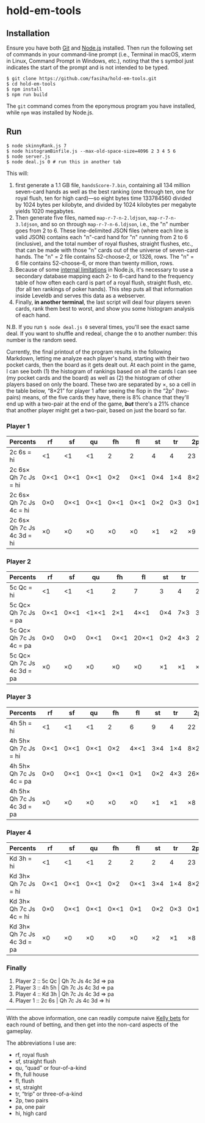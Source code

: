 # hold-em-tools

## Installation
Ensure you have both [Git](https://git-scm.com/) and [Node.js](https://nodejs.org/) installed. Then run the following set of commands in your command-line prompt  (i.e., Terminal in macOS, xterm in Linux, Command Prompt in Windows, etc.), noting that the `$` symbol just indicates the start of the prompt and is not intended to be typed.
```
$ git clone https://github.com/fasiha/hold-em-tools.git
$ cd hold-em-tools
$ npm install
$ npm run build
```
The `git` command comes from the eponymous program you have installed, while `npm` was installed by Node.js.

## Run
```
$ node skinnyRank.js 7
$ node histogramBinfile.js --max-old-space-size=4096 2 3 4 5 6
$ node server.js
$ node deal.js 0 # run this in another tab
```
This will:
1. first generate a 1.1 GB file, `handsScore-7.bin`, containing all 134 million seven-card hands as well as the best ranking (one through ten, one for royal flush, ten for high card)—so eight bytes time 133784560 divided by 1024 bytes per kilobyte, and divided by 1024 kilobytes per megabyte yields 1020 megabytes.
2. Then generate five files, named `map-r-7-n-2.ldjson`, `map-r-7-n-3.ldjson`, and so on through `map-r-7-n-6.ldjson`, i.e., the "n" number goes from 2 to 6. These line-delimited JSON files (where each line is valid JSON) contains each "n"-card hand for "n" running from 2 to 6 (inclusive), and the total number of royal flushes, straight flushes, etc., that can be made with those "n" cards out of the universe of seven-card hands. The "n" = 2 file contains 52-choose-2, or 1326, rows. The "n" = 6 file contains 52-choose-6, or more than twenty million, rows.
1. Because of some [internal limitations](https://stackoverflow.com/q/54452896/500207) in Node.js, it's necessary to use a secondary database mapping each 2- to 6-card hand to the frequency table of how often each card is part of a royal flush, straight flush, etc. (for all ten rankings of poker hands). This step puts all that information inside Leveldb and serves this data as a webserver.
1. Finally, **in another terminal**, the last script will deal four players seven cards, rank them best to worst, and show you some histogram analysis of each hand.

N.B. If you run `$ node deal.js 0` several times, you'll see the exact same deal. If you want to shuffle and redeal, change the `0` to another number: this number is the random seed.

Currently, the final printout of the program results in the following Markdown, letting me analyze each player's hand, starting with their two pocket cards, then the board as it gets dealt out. At each point in the game, I can see both (1) the histogram of rankings based on all the cards I can see (my pocket cards and the board) as well as (2) the histogram of other players based on only the board. These two are separated by ×, so a cell in the table below, “8×21” for player 1 after seeing the flop in the “2p” (two-pairs) means, of the five cards they have, there is 8% chance that they'll end up with a two-pair at the end of the game, ***but*** there's a 21% chance that another player might get a two-pair, based on just the board so far.

### Player 1
| Percents                    |   rf |   sf |   qu |   fh |   fl |  st |  tr |   2p |    pa |    hi |
| --------------------------- | ---- | ---- | ---- | ---- | ---- | --- | --- | ---- | ----- | ----- |
|  2c 6s = hi                 |   <1 |   <1 |   <1 |    2 |    2 |   4 |   4 |   23 |    45 |    19 |
|  2c 6s× Qh 7c Js = hi       | 0×<1 | 0×<1 | 0×<1 |  0×2 | 0×<1 | 0×4 | 1×4 | 8×21 | 49×47 | 41×21 |
|  2c 6s× Qh 7c Js 4c = hi    |  0×0 | 0×<1 | 0×<1 | 0×<1 | 0×<1 | 0×2 | 0×3 | 0×17 | 39×50 | 61×27 |
|  2c 6s× Qh 7c Js 4c 3d = hi |   ×0 |   ×0 |   ×0 |   ×0 |   ×0 |  ×1 |  ×2 |   ×9 |   ×50 |   ×38 |

### Player 2
| Percents                    |   rf |   sf |    qu |   fh |    fl |  st |  tr |    2p |    pa |   hi |
| --------------------------- | ---- | ---- | ----- | ---- | ----- | --- | --- | ----- | ----- | ---- |
|  5c Qc = hi                 |   <1 |   <1 |    <1 |    2 |     7 |   3 |   4 |    22 |    43 |   18 |
|  5c Qc× Qh 7c Js = pa       | 0×<1 | 0×<1 | <1×<1 |  2×1 |  4×<1 | 0×4 | 7×3 | 37×19 | 50×48 | 0×24 |
|  5c Qc× Qh 7c Js 4c = pa    |  0×0 |  0×0 |  0×<1 | 0×<1 | 20×<1 | 0×2 | 4×3 | 24×15 | 52×50 | 0×30 |
|  5c Qc× Qh 7c Js 4c 3d = pa |   ×0 |   ×0 |    ×0 |   ×0 |    ×0 |  ×1 |  ×1 |    ×8 |   ×48 |  ×41 |

### Player 3
| Percents                    |   rf |   sf |   qu |   fh |   fl |  st |  tr |    2p |    pa |    hi |
| --------------------------- | ---- | ---- | ---- | ---- | ---- | --- | --- | ----- | ----- | ----- |
|  4h 5h = hi                 |   <1 |   <1 |   <1 |    2 |    6 |   9 |   4 |    22 |    41 |    16 |
|  4h 5h× Qh 7c Js = hi       | 0×<1 | 0×<1 | 0×<1 |  0×2 | 4×<1 | 3×4 | 1×4 |  8×21 | 47×47 | 36×21 |
|  4h 5h× Qh 7c Js 4c = pa    |  0×0 | 0×<1 | 0×<1 | 0×<1 |  0×1 | 0×2 | 4×3 | 26×15 | 70×49 |  0×30 |
|  4h 5h× Qh 7c Js 4c 3d = pa |   ×0 |   ×0 |   ×0 |   ×0 |   ×0 |  ×1 |  ×1 |    ×8 |   ×48 |   ×41 |

### Player 4
| Percents                    |   rf |   sf |   qu |   fh |   fl |  st |  tr |   2p |    pa |    hi |
| --------------------------- | ---- | ---- | ---- | ---- | ---- | --- | --- | ---- | ----- | ----- |
|  Kd 3h = hi                 |   <1 |   <1 |   <1 |    2 |    2 |   2 |   4 |   23 |    46 |    20 |
|  Kd 3h× Qh 7c Js = hi       | 0×<1 | 0×<1 | 0×<1 |  0×2 | 0×<1 | 3×4 | 1×4 | 8×21 | 49×47 | 38×22 |
|  Kd 3h× Qh 7c Js 4c = hi    |  0×0 | 0×<1 | 0×<1 | 0×<1 |  0×1 | 0×2 | 0×3 | 0×17 | 39×50 | 61×27 |
|  Kd 3h× Qh 7c Js 4c 3d = pa |   ×0 |   ×0 |   ×0 |   ×0 |   ×0 |  ×2 |  ×1 |   ×8 |   ×48 |   ×41 |

### Finally
1. Player 2 ::  5c Qc |  Qh 7c Js 4c 3d => pa
2. Player 3 ::  4h 5h |  Qh 7c Js 4c 3d => pa
3. Player 4 ::  Kd 3h |  Qh 7c Js 4c 3d => pa
4. Player 1 ::  2c 6s |  Qh 7c Js 4c 3d => hi

---

With the above information, one can readily compute naive [Kelly bets](https://en.wikipedia.org/wiki/Kelly_criterion) for each round of betting, and then get into the non-card aspects of the gameplay.

The abbreviations I use are:
- rf, royal flush
- sf, straight flush
- qu, “quad” or four-of-a-kind
- fh, full house
- fl, flush
- st, straight
- tr, “trip” or three-of-a-kind
- 2p, two pairs
- pa, one pair
- hi, high card
